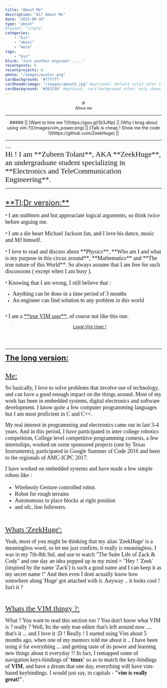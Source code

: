 ```yaml
---
title: "About Me"
description: "All About Me"
date: "2015-08-18"
type: "about"
#layout: "single"
categories:
    - "bio"
    - "about"
    - "meta"
tags:
    - "bio"
blurb: "Just another engineer ....."
recentposts: 5
recentprojects: 0
photo: "/images/avatar.png"
cardbackground: '#ffffff'
cardheaderimage: "/images/about2.jpg" #optional: default solid color if unset
cardbackground: "#263238" #optional: card background color; only shows when no image specified
---
```

<link href="https://fonts.googleapis.com/css?family=Kalam|Pacifico|Ruslan+Display&subset=cyrillic" rel="stylesheet"> 
<center>
# <div style="font-family: 'Ruslan Display', cursive;">About me</div>

---
<center>
##### || [Want to hire me ?](https://goo.gl/St3JNp) || [Why I brag about using vim ?](/images/vim_power.png) || [Talk is cheap ! Show me the code !](https://github.com/ZeekHuge) ||

</center>

----
</center>
---
<div style="font-family: 'Kalam', cursive;">
<font size="5">Hi ! I am **Zubeen Tolani**, AKA **ZeekHuge**, an undergraduate student specializing in **Electronics and TeleCommunication Engineering**.</font>

---
</div>
<br>
<font size="5"><u>**Tl;Dr version:**</u></font>

<div style="font-family: 'Kalam', cursive;">

<br>
* <font size="4">I am stubborn and but appreaciate logical arguments, so think twice before arguing me.</font>
<br><br>
* <font size="4">I am a die heart Michael Jackson fan, and I love his dance, music and MJ himself.</font>
<br><br>
* <font size="4">I love to read and discuss about **Physics**, **Who am I and what is my purpose in this circus around**, **Mathematics** and **The true nature of this World**. So always assume that I am free for such discussions ( except when I am busy ).</font>
<br><br>
* <font size="4">Knowing that I am wrong, I still believe that : </font>

* <font size="4">Anything can be done in a time period of 3 months</font>
* <font size="4">An engineer can find solution to any problem in this world</font>

<br>
* <font size="4">I am a <u>**true VIM user**</u>, of course not like this one.</font> 
</font>
</div>
<center><blockquote class="imgur-embed-pub" lang="en" data-id="v3uSDVk"><a href="//imgur.com/v3uSDVk">Loyal Vim User !</a></blockquote><script async src="//s.imgur.com/min/embed.js" charset="utf-8"></script></center>
<br><br>

---
<font size="5"><u>**The long version:**</u></font>
<div style="font-family: 'Kalam', cursive;">
<br>
<font size="5"><u>Me:</u></font><p>

<font size="4">So basically, I love to solve problems that involve use of technology, and can have a good enough impact on the things around. Most of my work has been in embedded systems, digital electronics and software development. I know quite a few computer programming languages but I am most proficient in C and C++.</p><p>My real interest in programming and electronics came out in last 3-4 years. And in this period, I have participated in inter college robotics competition, College level competitive programming contests, a few internships, worked on some sponsored projects (one by Texas Instruments), participated in Google Summer of Code 2016 and been to the regionals of AMC-ICPC 2017.</p><p> I have worked on embedded systems and have made a few simple robots like :

* Wirelessly Gesture controlled robot.
* Robot for rough terrains
* Autonomous to place blocks at right position
* and ofc, line followers.
</p></font>
<br>


<font size="5"><u>Whats 'ZeekHuge':</u></font><p>
<font size="4"><p>Yeah, most of you might be thinking that my alias 'ZeekHuge' is a meaningless word, so let me just confirm, it really is meaningless. I was in my 7th-8th Std. and use to watch "The Suite Life of Zack & Cody" and one day an idea popped up in my mind = "Hey ! 'Zeek' (inspired by the name 'Zack') is such a good name and I can keep it as my secret name !" And then even I dont actually know how somwhere along 'Huge' got attached with it. Anyway .. it looks cool ! Isn't it ? </p>
</font><br>

<font size="5"><u>Whats the VIM thingy ?:</u></font><p>
<font size="4"><p>What ? You want to read this section too ? You don't know what VIM is ? really ? Well, Its the only true editor that's left around now .... that's it ... and I love it :D ! Really ! I started using Vim about 5 months ago, when one of my mentors told me about it .. I have been using it for everything ... and getting taste of its power and learning new things about it everyday !! In fact, I remapped some of navigation keys-bindings of **'tmux'** so as to match the key-bindings of **VIM**, and have a dream that one day, everything will have vim-based keybindings. I would just say, in capitals - **"vim is really great!"**.</p>
</div>
<br>

